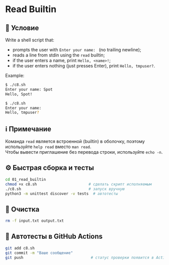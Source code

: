 # Read Builtin

## 📝 Условие

Write a shell script that:
- prompts the user with `Enter your name: ` (no trailing newline);
- reads a line from stdin using the `read` builtin;
- if the user enters a name, print `Hello, <name>!`;
- if the user enters nothing (just presses Enter), print `Hello, tmpuser?`.

Example:
```bash
$ ./c8.sh
Enter your name: Spot
Hello, Spot!

$ ./c8.sh
Enter your name:
Hello, tmpuser?
```

## ℹ️ Примечание

Команда `read` является встроенной (builtin) в оболочку, поэтому используйте `help read` вместо `man read`.  
Чтобы вывести приглашение без перевода строки, используйте `echo -n`.

## ⚙️ Быстрая сборка и тесты
```bash
cd 01_read_builtin
chmod +x c8.sh                       # сделать скрипт исполняемым
./c8.sh                              # запуск вручную
python3 -m unittest discover -v tests  # автотесты
```

## 🧹 Очистка
```bash
rm -f input.txt output.txt
```

## 🚀 Автотесты в GitHub Actions
```bash
git add c8.sh
git commit -m "Ваше сообщение"
git push                              # статус проверки появится в Actions ✅
```